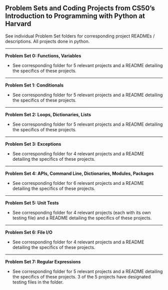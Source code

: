 ## Problem Sets and Coding Projects from CS50’s Introduction to Programming with Python at Harvard  
  
See individual Problem Set folders for corresponding project READMEs / descriptions. All projects done in python.
    
-----------------------------------------------------------------------------------------------------------------------------------------------------------------------
  
**Problem Set 0: Functions, Variables**  
   - See corresponding folder for 5 relevant projects and a README detailing the specifics of these projects.  
  
-----------------------------------------------------------------------------------------------------------------------------------------------------------------------
  
**Problem Set 1: Conditionals**  
   - See corresponding folder for 5 relevant projects and a README detailing the specifics of these projects.  
  
-----------------------------------------------------------------------------------------------------------------------------------------------------------------------
  
**Problem Set 2: Loops, Dictionaries, Lists**  
   - See corresponding folder for 5 relevant projects and a README detailing the specifics of these projects.  
  
-----------------------------------------------------------------------------------------------------------------------------------------------------------------------
  
**Problem Set 3: Exceptions**  
   - See corresponding folder for 4 relevant projects and a README detailing the specifics of these projects.  
  
-----------------------------------------------------------------------------------------------------------------------------------------------------------------------
  
**Problem Set 4: APIs, Command Line, Dictionaries, Modules, Packages**  
   - See corresponding folder for 6 relevant projects and a README detailing the specifics of these projects.  
  
-----------------------------------------------------------------------------------------------------------------------------------------------------------------------
  
**Problem Set 5: Unit Tests**  
   - See corresponding folder for 4 relevant projects (each with its own testing file) and a README detailing the specifics of these projects. 
  
-----------------------------------------------------------------------------------------------------------------------------------------------------------------------
  
**Problem Set 6: File I/O**  
   - See corresponding folder for 4 relevant projects and a README detailing the specifics of these projects.  
  
-----------------------------------------------------------------------------------------------------------------------------------------------------------------------
  
**Problem Set 7: Regular Expressions**  
   - See corresponding folder for 5 relevant projects and a README detailing the specifics of these projects. 3 of the 5 projects have designated testing files in the folder. 
